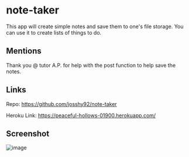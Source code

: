 # note-taker

This app will create simple notes and save them to one's file storage. You can use it to create lists of things to do.

## Mentions
Thank you @ tutor A.P. for help with the post function to help save the notes.

## Links


Repo: https://github.com/josshy92/note-taker

Heroku Link: https://peaceful-hollows-01900.herokuapp.com/ 

## Screenshot
![image](https://user-images.githubusercontent.com/88861538/145732694-0f203557-16c2-4d59-9570-fca92c4188c1.png)